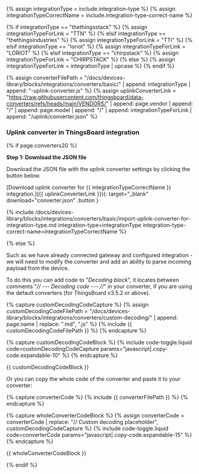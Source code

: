 {% assign integrationType = include.integration-type %}
{% assign integrationTypeCorrectName = include.integration-type-correct-name %}

{% if integrationType == "thethingsstack" %}
{% assign integrationTypeForLink = "TTN" %}
{% elsif integrationType == "thethingsindustries" %}
{% assign integrationTypeForLink = "TTI" %}
{% elsif integrationType == "loriot" %}
{% assign integrationTypeForLink = "LORIOT" %}
{% elsif integrationType == "chirpstack" %}
{% assign integrationTypeForLink = "CHIRPSTACK" %}
{% else %}
{% assign integrationTypeForLink = integrationType | upcase %}
{% endif %}

{% assign converterFilePath = "/docs/devices-library/blocks/integrations/converters/basic/" | append: integrationType | append: "-uplink-converter.js" %}
{% assign uplinkConverterLink = "https://raw.githubusercontent.com/thingsboard/data-converters/refs/heads/main/VENDORS/" | append: page.vendor | append: "/" | append: page.model | append: "/" | append: integrationTypeForLink | append: "/uplink/converter.json" %}

### Uplink converter in ThingsBoard integration

{% if page.converters20 %}

<b>Step 1: Download the JSON file</b>

Download the JSON file with the uplink converter settings by clicking the button below.

[Download uplink converter for {{ integrationTypeCorrectName }} integration.]({{ uplinkConverterLink }}){: target="_blank" download="converter.json" .button }

{% include /docs/devices-library/blocks/integrations/converters/basic/import-uplink-converter-for-integration-type.md integration-type=integrationType integration-type-correct-name=integrationTypeCorrectName %}

{% else %}

Such as we have already connected gateway and configured integration - we will need to modify the converter and add an ability to parse incoming payload from the device.

To do this you can add code to "*Decoding block*", it locates between comments "*// --- Decoding code --- //*" in your converter, if you are using the default converters (for ThingsBoard v3.5.2 or above).


{% capture customDecodingCodeCapture %}
{% assign customDecodingCodeFilePath = "/docs/devices-library/blocks/integrations/converters/custom-decoding/" | append: page.name | replace: ".md", ".js" %}
{% include {{ customDecodingCodeFilePath }} %}
{% endcapture %}

{% capture customDecodingCodeBlock %}
{% include code-toggle.liquid code=customDecodingCodeCapture params="javascript|.copy-code.expandable-10" %}
{% endcapture %}

{{ customDecodingCodeBlock }}

Or you can copy the whole code of the converter and paste it to your converter:

{% capture converterCode %}
{% include {{ converterFilePath }} %}
{% endcapture %}

{% capture wholeConverterCodeBlock %}
{% assign converterCode = converterCode | replace: "// Custom decoding placeholder", customDecodingCodeCapture %}
{% include code-toggle.liquid code=converterCode params="javascript|.copy-code.expandable-15" %}
{% endcapture %}

{{ wholeConverterCodeBlock }}

{% endif %}